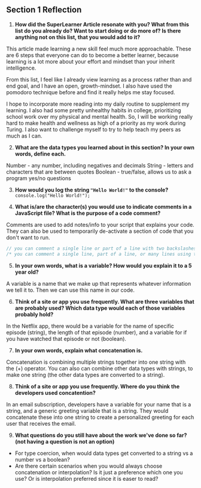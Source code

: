 ## Section 1 Reflection

1. **How did the SuperLearner Article resonate with you? What from this list do you already do? Want to start doing or do more of? Is there anything not on this list, that you would add to it?**

This article made learning a new skill feel much more approachable. These are 6 steps that everyone can do to become a better learner, because learning is a lot more about your effort and mindset than your inherit intelligence.

From this list, I feel like I already view learning as a process rather than and end goal, and I have an open, growth-mindset. I also have used the pomodoro technique before and find it really helps me stay focused.

I hope to incorporate more reading into my daily routine to supplement my learning. I also had some pretty unhealthy habits in college, prioritizing school work over my physical and mental health. So, I will be working really hard to make health and wellness as high of a priority as my work during Turing. I also want to challenge myself to try to help teach my peers as much as I can.

2. **What are the data types you learned about in this section? In your own words, define each.**

Number - any number, including negatives and decimals
String - letters and characters that are between quotes
Boolean - true/false, allows us to ask a program yes/no questions

3. **How would you log the string `"Hello World!"` to the console?**
`console.log("Hello World!");`

4. **What is/are the character(s) you would use to indicate comments in a JavaScript file? What is the purpose of a code comment?**

Comments are used to add notes/info to your script that explains your code. They can also be used to temporarily de-activate a section of code that you don't want to run. 

```JavaScript
// you can comment a single line or part of a line with two backslashes
/* you can comment a single line, part of a line, or many lines using this notation at the beginning and end of your comment */
```

5. **In your own words, what is a variable? How would you explain it to a 5 year old?**

A variable is a name that we make up that represents whatever information we tell it to. Then we can use this name in our code.  

6. **Think of a site or app you use frequently. What are three variables that are probably used? Which data type would each of those variables probably hold?**

In the Netflix app, there would be a variable for the name of specific episode (string), the length of that episode (number), and a variable for if you have watched that episode or not (boolean).

7. **In your own words, explain what concatenation is.**

Concatenation is combining multiple strings together into one string with the (+) operator. You can also can combine other data types with strings, to make one string (the other data types are converted to a string).

8. **Think of a site or app you use frequently. Where do you think the developers used concatention?**

In an email subscription, developers have a variable for your name that is a string, and a generic greeting variable that is a string. They would concatenate these into one string to create a personalized greeting for each user that receives the email.

9. **What questions do you still have about the work we've done so far? (not having a question is not an option)**

- For type coercion, when would data types get converted to a string vs a number vs a boolean?
- Are there certain scenarios when you would always choose concatenation or interpolation? Is it just a preference which one you use? Or is interpolation preferred since it is easer to read?
